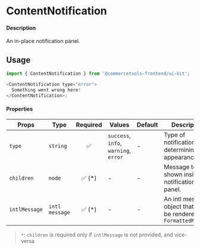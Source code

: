 # ContentNotification

#### Description

An in-place notification panel.

## Usage

```js
import { ContentNotification } from '@commercetools-frontend/ui-kit';

<ContentNotification type="error">
  Something went wrong here!
</ContentNotification>;
```

#### Properties

| Props         | Type           | Required | Values                                | Default | Description                                                          |
| ------------- | -------------- | :------: | ------------------------------------- | ------- | -------------------------------------------------------------------- |
| `type`        | `string`       |    ✅    | `success`, `info`, `warning`, `error` | -       | Type of notification, determining its appearance.                    |
| `children`    | `node`         | ✅ (\*)  | -                                     | -       | Message to be shown inside a notification panel.                     |
| `intlMessage` | `intl message` | ✅ (\*)  | -                                     | -       | An intl message object that will be rendered with `FormattedMessage` |

> `*`: `children` is required only if `intlMessage` is not provided, and vice-versa
